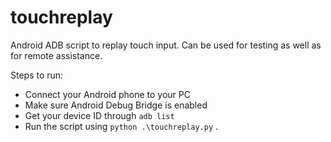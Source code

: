 # touchreplay
Android ADB script to replay touch input. Can be used for testing as well as for remote assistance. 

Steps to run: 
- Connect your Android phone to your PC
- Make sure Android Debug Bridge is enabled
- Get your device ID through `adb list`
- Run the script using `python .\touchreplay.py` . 
